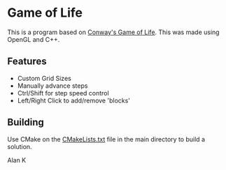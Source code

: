 # Game of Life
This is a program based on [Conway's Game of Life](https://en.wikipedia.org/wiki/Conway%27s_Game_of_Life). This was made using OpenGL and C++. 

## Features
- Custom Grid Sizes
- Manually advance steps
- Ctrl/Shift for step speed control
- Left/Right Click to add/remove 'blocks'

## Building

Use CMake on the [CMakeLists.txt](/CMakeLists.txt) file in the main directory to build a solution. 

Alan K

